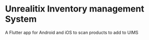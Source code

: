 # Unrealitix Inventory management System

A Flutter app for Android and iOS to scan products to add to UIMS